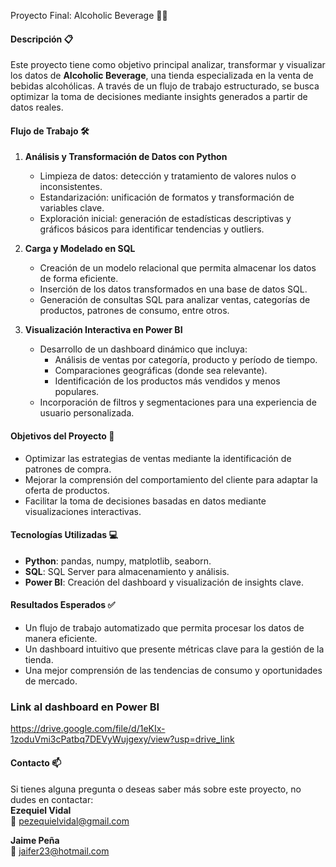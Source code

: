Proyecto Final: Alcoholic Beverage 🍹🍷  

#### Descripción 📋  
Este proyecto tiene como objetivo principal analizar, transformar y visualizar los datos de **Alcoholic Beverage**, una tienda especializada en la venta de bebidas alcohólicas. A través de un flujo de trabajo estructurado, se busca optimizar la toma de decisiones mediante insights generados a partir de datos reales.

#### Flujo de Trabajo 🛠️  

1. **Análisis y Transformación de Datos con Python**  
   - Limpieza de datos: detección y tratamiento de valores nulos o inconsistentes.  
   - Estandarización: unificación de formatos y transformación de variables clave.  
   - Exploración inicial: generación de estadísticas descriptivas y gráficos básicos para identificar tendencias y outliers.  

2. **Carga y Modelado en SQL**  
   - Creación de un modelo relacional que permita almacenar los datos de forma eficiente.  
   - Inserción de los datos transformados en una base de datos SQL.  
   - Generación de consultas SQL para analizar ventas, categorías de productos, patrones de consumo, entre otros.  

3. **Visualización Interactiva en Power BI**  
   - Desarrollo de un dashboard dinámico que incluya:  
     - Análisis de ventas por categoría, producto y período de tiempo.  
     - Comparaciones geográficas (donde sea relevante).  
     - Identificación de los productos más vendidos y menos populares.  
   - Incorporación de filtros y segmentaciones para una experiencia de usuario personalizada.  

#### Objetivos del Proyecto 🎯  
- Optimizar las estrategias de ventas mediante la identificación de patrones de compra.  
- Mejorar la comprensión del comportamiento del cliente para adaptar la oferta de productos.  
- Facilitar la toma de decisiones basadas en datos mediante visualizaciones interactivas.  

#### Tecnologías Utilizadas 💻  
- **Python**: pandas, numpy, matplotlib, seaborn.  
- **SQL**: SQL Server para almacenamiento y análisis.  
- **Power BI**: Creación del dashboard y visualización de insights clave.  

#### Resultados Esperados ✅  
- Un flujo de trabajo automatizado que permita procesar los datos de manera eficiente.  
- Un dashboard intuitivo que presente métricas clave para la gestión de la tienda.  
- Una mejor comprensión de las tendencias de consumo y oportunidades de mercado.  
### Link al dashboard en Power BI
https://drive.google.com/file/d/1eKIx-1zoduVmi3cPatbq7DEVyWujgexy/view?usp=drive_link
#### Contacto 📫  
Si tienes alguna pregunta o deseas saber más sobre este proyecto, no dudes en contactar:  
**Ezequiel Vidal**  
📧 pezequielvidal@gmail.com

**Jaime Peña**  
📧 jaifer23@hotmail.com
